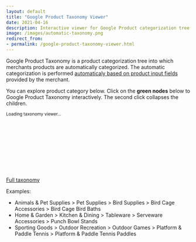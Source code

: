 ```yaml
---
layout: default
title: "Google Product Taxonomy Viewer"
date: 2021-04-16
description: Interactive viewer for Google Product categorization tree. 
image: /images/automatic-taxonomy.png
redirect_from:
- permalink: /google-product-taxonomy-viewer.html
---
```


[comment]: <> (permalink: /google-product-taxonomy)

Google Product Taxonomy is a product categorization tree into which merchants products are automatically categorized.
The automatic categorization is performed [automaticaly based on product input fields](https://support.google.com/merchants/answer/6324436?hl=en) provided by the merchant.

You can explore product category below.
Click on the __green nodes__ below to Google Product Taxonomy interactively. The second click collapses the children.

<script src="/js/d3.v6.min.js" type="text/javascript"></script>
<script src="/js/google-shopping-taxonomy.js" type="text/javascript"></script>

<small id="d3noScript">
    Loading taxonomy viewer...
</small>
<svg id="d3view" style="width: 90%; height: auto; overflow: scroll;"></svg>


[Full taxonomy](http://google.com/basepages/producttype/taxonomy.en-US.txt)

Examples:
- Animals & Pet Supplies > Pet Supplies > Bird Supplies > Bird Cage Accessories > Bird Cage Bird Baths
- Home & Garden > Kitchen & Dining > Tableware > Serveware Accessories > Punch Bowl Stands
- Sporting Goods > Outdoor Recreation > Outdoor Games > Platform & Paddle Tennis > Platform & Paddle Tennis Paddles
